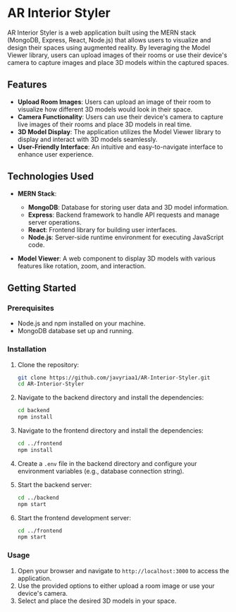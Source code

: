 # AR Interior Styler

AR Interior Styler is a web application built using the MERN stack (MongoDB, Express, React, Node.js) that allows users to visualize and design their spaces using augmented reality. By leveraging the Model Viewer library, users can upload images of their rooms or use their device's camera to capture images and place 3D models within the captured spaces.

## Features

- **Upload Room Images**: Users can upload an image of their room to visualize how different 3D models would look in their space.
- **Camera Functionality**: Users can use their device's camera to capture live images of their rooms and place 3D models in real time.
- **3D Model Display**: The application utilizes the Model Viewer library to display and interact with 3D models seamlessly.
- **User-Friendly Interface**: An intuitive and easy-to-navigate interface to enhance user experience.

## Technologies Used

- **MERN Stack**:
  - **MongoDB**: Database for storing user data and 3D model information.
  - **Express**: Backend framework to handle API requests and manage server operations.
  - **React**: Frontend library for building user interfaces.
  - **Node.js**: Server-side runtime environment for executing JavaScript code.

- **Model Viewer**: A web component to display 3D models with various features like rotation, zoom, and interaction.

## Getting Started

### Prerequisites

- Node.js and npm installed on your machine.
- MongoDB database set up and running.

### Installation

1. Clone the repository:
   ```bash
   git clone https://github.com/javyriaa1/AR-Interior-Styler.git
   cd AR-Interior-Styler
   ```

2. Navigate to the backend directory and install the dependencies:
   ```bash
   cd backend
   npm install
   ```

3. Navigate to the frontend directory and install the dependencies:
   ```bash
   cd ../frontend
   npm install
   ```

4. Create a `.env` file in the backend directory and configure your environment variables (e.g., database connection string).

5. Start the backend server:
   ```bash
   cd ../backend
   npm start
   ```

6. Start the frontend development server:
   ```bash
   cd ../frontend
   npm start
   ```

### Usage

1. Open your browser and navigate to `http://localhost:3000` to access the application.
2. Use the provided options to either upload a room image or use your device's camera.
3. Select and place the desired 3D models in your space.

